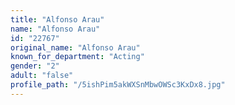 ```yaml
---
title: "Alfonso Arau"
name: "Alfonso Arau"
id: "22767"
original_name: "Alfonso Arau"
known_for_department: "Acting"
gender: "2"
adult: "false"
profile_path: "/5ishPim5akWXSnMbwOWSc3KxDx8.jpg"
---
```

